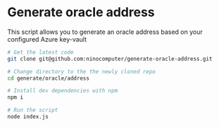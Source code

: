 # Generate oracle address
This script allows you to generate an oracle address based on your configured Azure key-vault


```bash
# Get the latest code
git clone git@github.com:ninocomputer/generate-oracle-address.git

# Change directory to the the newly cloned repo
cd generate/oracle/address

# Install dev dependencies with npm
npm i

# Run the script
node index.js
```
